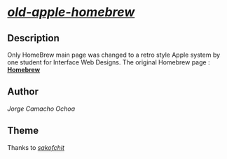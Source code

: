 # _[old-apple-homebrew](https://kamatxo.github.io/old-apple-homebrew/)_

## Description  
Only HomeBrew main page was changed to a retro style Apple system by one 
student for Interface Web Designs.
The original Homebrew page : [__Homebrew__](https://brew.sh)

## Author
_Jorge Camacho Ochoa_

## Theme
Thanks to [_sakofchit_](https://github.com/sakofchit/system.css)
